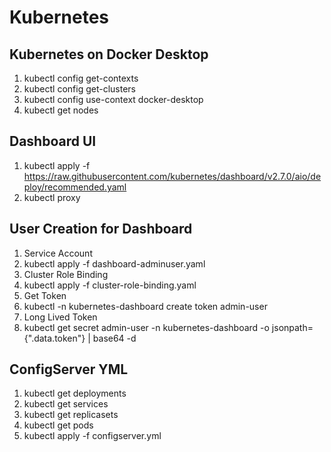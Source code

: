 # Kubernetes

## Kubernetes on Docker Desktop
1. kubectl config get-contexts
2. kubectl config get-clusters
3. kubectl config use-context docker-desktop
4. kubectl get nodes

## Dashboard UI
1. kubectl apply -f https://raw.githubusercontent.com/kubernetes/dashboard/v2.7.0/aio/deploy/recommended.yaml
2. kubectl proxy

## User Creation for Dashboard
1. Service Account
2. kubectl apply -f dashboard-adminuser.yaml
3. Cluster Role Binding
4. kubectl apply -f cluster-role-binding.yaml
5. Get Token
6. kubectl -n kubernetes-dashboard create token admin-user
7. Long Lived Token
8. kubectl get secret admin-user -n kubernetes-dashboard -o jsonpath={".data.token"} | base64 -d

## ConfigServer YML
1. kubectl get deployments
2. kubectl get services
3. kubectl get replicasets
4. kubectl get pods
5. kubectl apply -f configserver.yml
